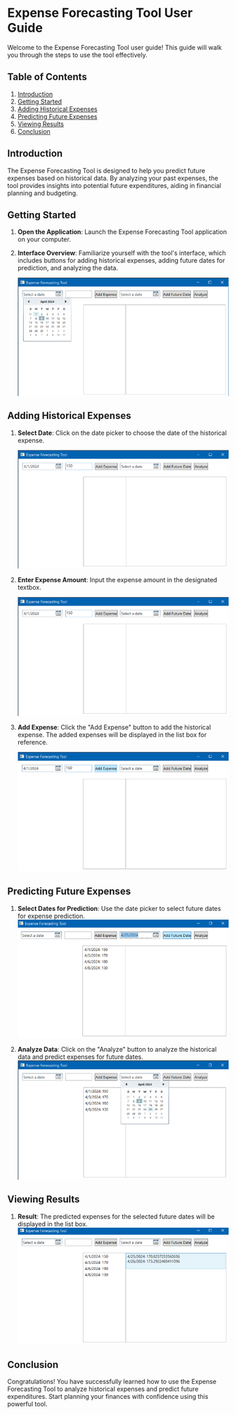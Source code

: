 # Expense Forecasting Tool User Guide

Welcome to the Expense Forecasting Tool user guide! This guide will walk you through the steps to use the tool effectively.

## Table of Contents

1. [Introduction](#introduction)
2. [Getting Started](#getting-started)
3. [Adding Historical Expenses](#adding-historical-expenses)
4. [Predicting Future Expenses](#predicting-future-expenses)
5. [Viewing Results](#viewing-results)
6. [Conclusion](#conclusion)

## Introduction

The Expense Forecasting Tool is designed to help you predict future expenses based on historical data. By analyzing your past expenses, the tool provides insights into potential future expenditures, aiding in financial planning and budgeting.

## Getting Started

1. **Open the Application**: Launch the Expense Forecasting Tool application on your computer.

2. **Interface Overview**: Familiarize yourself with the tool's interface, which includes buttons for adding historical expenses, adding future dates for prediction, and analyzing the data.
   
   ![alt text](screenshots/1SelectDate.png)

## Adding Historical Expenses

1. **Select Date**: Click on the date picker to choose the date of the historical expense.
   
   ![alt text](screenshots/2AddExpenseAmount.png)

3. **Enter Expense Amount**: Input the expense amount in the designated textbox.
   
   ![alt text](screenshots/2AddExpenseAmount.png)

5. **Add Expense**: Click the "Add Expense" button to add the historical expense. The added expenses will be displayed in the list box for reference.

   ![alt text](screenshots/3AddExpense.png)
   


## Predicting Future Expenses

1. **Select Dates for Prediction**: Use the date picker to select future dates for expense prediction.
   ![alt text](screenshots/3AddedExpenses.png)


3. **Analyze Data**: Click on the "Analyze" button to analyze the historical data and predict expenses for future dates.
   ![alt text](screenshots/4SelectDateForPredicating.png)


## Viewing Results

1. **Result**: The predicted expenses for the selected future dates will be displayed in the list box.
   ![alt text](screenshots/5Result.png)


## Conclusion

Congratulations! You have successfully learned how to use the Expense Forecasting Tool to analyze historical expenses and predict future expenditures. Start planning your finances with confidence using this powerful tool.
